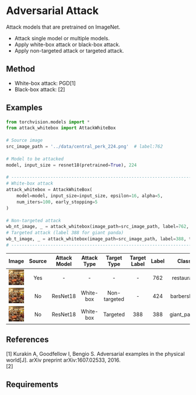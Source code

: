 # Adversarial Attack

Attack models that are pretrained on ImageNet.

- Attack single model or multiple models.
- Apply white-box attack or black-box attack.
- Apply non-targeted attack or targeted attack.

## Method

- White-box attack: PGD[1]
- Black-box attack: [2]

## Examples

```python
from torchvision.models import *
from attack_whitebox import AttackWhiteBox

# Source image
src_image_path = '../data/central_perk_224.png'  # label:762

# Model to be attacked
model, input_size = resnet18(pretrained=True), 224

# ----------------------------------------------------------------------------------
# White-box attack
attack_whitebox = AttackWhiteBox(
    model=model, input_size=input_size, epsilon=16, alpha=5,
    num_iters=100, early_stopping=5
)

# Non-targeted attack
wb_nt_image, _ = attack_whitebox(image_path=src_image_path, label=762, target=False)
# Targeted attack (label 388 for giant panda)
wb_t_image, _ = attack_whitebox(image_path=src_image_path, label=388, target=True)
# ----------------------------------------------------------------------------------

```

|Image|Source|Attack Model|Attack Type|Target Type|Target Label|Label|Class|Confidence|
|:---:|:----:|:----------:|:---------:|:---------:|:----------:|:---:|:---:|:--------:|
|<img src="./data/central_perk_224.png" alt="drawing" width="150"/>|Yes|-|-|-|-|762|restaurant|0.957634
|<img src="./data/wb_nt_central_perk.png" alt="drawing" width="150"/>|No|ResNet18|White-box|Non-targeted|-|424|barbershop|0.978484|
|<img src="./data/wb_t_central_perk.png" alt="drawing" width="150"/>|No|ResNet18|White-box|Targeted|388|388|giant_panda|0.999965|


## References

[1]  Kurakin A, Goodfellow I, Bengio S. Adversarial examples in the physical world[J]. arXiv preprint arXiv:1607.02533, 2016.  
[2]

## Requirements